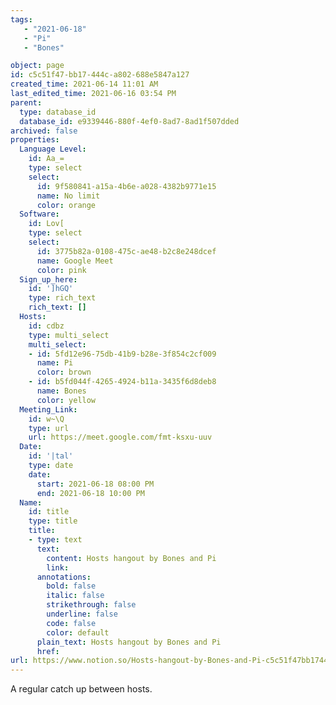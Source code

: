 ```yaml
---
tags: 
   - "2021-06-18"
   - "Pi"
   - "Bones"

object: page
id: c5c51f47-bb17-444c-a802-688e5847a127
created_time: 2021-06-14 11:01 AM
last_edited_time: 2021-06-16 03:54 PM
parent:
  type: database_id
  database_id: e9339446-880f-4ef0-8ad7-8ad1f507dded
archived: false
properties:
  Language Level:
    id: Aa_=
    type: select
    select:
      id: 9f580841-a15a-4b6e-a028-4382b9771e15
      name: No limit
      color: orange
  Software:
    id: Lov[
    type: select
    select:
      id: 3775b82a-0108-475c-ae48-b2c8e248dcef
      name: Google Meet
      color: pink
  Sign_up_here:
    id: ']hGQ'
    type: rich_text
    rich_text: []
  Hosts:
    id: cdbz
    type: multi_select
    multi_select:
    - id: 5fd12e96-75db-41b9-b28e-3f854c2cf009
      name: Pi
      color: brown
    - id: b5fd044f-4265-4924-b11a-3435f6d8deb8
      name: Bones
      color: yellow
  Meeting_Link:
    id: w~\Q
    type: url
    url: https://meet.google.com/fmt-ksxu-uuv
  Date:
    id: '|tal'
    type: date
    date:
      start: 2021-06-18 08:00 PM
      end: 2021-06-18 10:00 PM
  Name:
    id: title
    type: title
    title:
    - type: text
      text:
        content: Hosts hangout by Bones and Pi
        link: 
      annotations:
        bold: false
        italic: false
        strikethrough: false
        underline: false
        code: false
        color: default
      plain_text: Hosts hangout by Bones and Pi
      href: 
url: https://www.notion.so/Hosts-hangout-by-Bones-and-Pi-c5c51f47bb17444ca802688e5847a127
---
```

A regular catch up between hosts.


